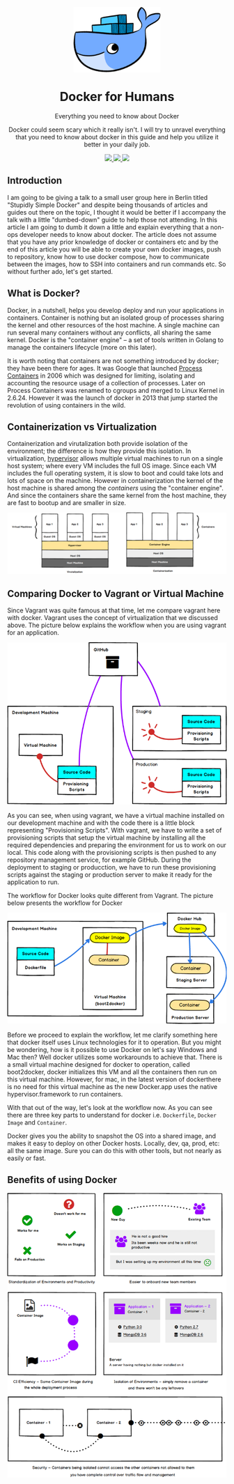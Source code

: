 <p align="center">
  <img src="./images/docker-logo.png" height="150" align="center" />
  <h1 align="center">Docker for Humans</h1>
  <p align="center">Everything you need to know about Docker</p>
  <p align="center">Docker could seem scary which it really isn't. I will try to unravel everything that you need to know about docker in this guide and help you utilize it better in your daily job.</p>
  <p align="center">
  	<a href="https://creativecommons.org/licenses/by/4.0/">
  		<img src="https://img.shields.io/badge/License-CC%20BY%204.0-lightgrey.svg" />
  	</a>
  	<a href="http://makeapullrequest.com">
  		<img src="https://img.shields.io/badge/PRs-welcome-brightgreen.svg?style=flat-square" />
  	</a>
  	<a href="http://twitter.com/kamranahmedse">
  		<img src="https://img.shields.io/badge/author-kamranahmedse-brightgreen.svg" />
  	</a>
  </p>
</p>

## Introduction

I am going to be giving a talk to a small user group here in Berlin titled "Stupidly Simple Docker" and despite being thousands of articles and guides out there on the topic, I thought it would be better if I accompany the talk with a little "dumbed-down" guide to help those not attending. In this article I am going to dumb it down a little and explain everything that a non-ops developer needs to know about docker. The article does not assume that you have any prior knowledge of docker or containers etc and by the end of this article you will be able to create your own docker images, push to repository, know how to use docker compose, how to communicate between the images, how to SSH into containers and run commands etc. So without further ado, let's get started.

## What is Docker?

Docker, in a nutshell, helps you develop deploy and run your applications in containers. Container is nothing but an isolated group of processes sharing the kernel and other resources of the host machine. A single machine can run several many containers without any conflicts, all sharing the same kernel. Docker is the "container engine" – a set of tools written in Golang to manage the containers lifecycle (more on this later).

It is worth noting that containers are not something introduced by docker; they have been there for ages. It was Google that launched [Process Containers](https://en.wikipedia.org/wiki/Cgroups) in 2006 which was designed for limiting, isolating and accounting the resource usage of a collection of processes. Later on Process Containers was renamed to cgroups and merged to Linux Kernel in 2.6.24. However it was the launch of docker in 2013 that jump started the revolution of using containers in the wild.

## Containerization vs Virtualization

Containerization and virutalization both provide isolation of the environment; the difference is how they provide this isolation. In virtualization, [hypervisor](https://en.wikipedia.org/wiki/Hypervisor) allows multiple virtual machines to run on a single host system; where every VM includes the full OS image. Since each VM includes the full operating system, it is slow to boot and could take lots and lots of space on the machine. However in containerization the kernel of the host machine is shared among the *containers* using the "container engine". And since the containers share the same kernel from the host machine, they are fast to bootup and are smaller in size.

![](./images/containers-vs-virtualization.png)

## Comparing Docker to Vagrant or Virtual Machine

Since Vagrant was quite famous at that time, let me compare vagrant here with docker. Vagrant uses the concept of virtualization that we discussed above. The picture below explains the workflow when you are using vagrant for an application.

![](./images/vagrant.png)

As you can see, when using vagrant, we have a virtual machine installed on our development machine and with the code there is a little block representing "Provisioning Scripts". With vagrant, we have to write a set of provisioning scripts that setup the virtual machine by installing all the required dependencies and preparing the environment for us to work on our local. This code along with the provisioning scripts is then pushed to any repository management service, for example GitHub. During the deployment to staging or producction, we have to run these provisioning scripts against the staging or production server to make it ready for the application to run.

The workflow for Docker looks quite different from Vagrant. The picture below presents the workflow for Docker

![](./images/docker.png)

Before we proceed to explain the workflow, let me clarify something here that docker itself uses Linux technologies for it to operation. But you might be wondering, how is it possible to use Docker on let's say Windows and Mac then? Well docker utilizes some workarounds to achieve that. There is a small virtual machine designed for docker to operation, called boot2docker, docker initializes this VM and all the containers then run on this virtual machine. However, for mac, in the latest version of dockerthere is no need for this virtual machine as the new Docker.app uses the native hypervisor.framework to run containers.

With that out of the way, let's look at the workflow now. As you can see there are three key parts to understand for docker i.e. `Dockerfile`, `Docker Image` and `Container`.

Docker gives you the ability to snapshot the OS into a shared image, and makes it easy to deploy on other Docker hosts. Locally, dev, qa, prod, etc: all the same image. Sure you can do this with other tools, but not nearly as easily or fast.

## Benefits of using Docker

![](./images/container-benefits.png)

